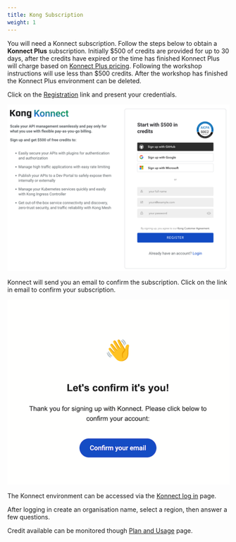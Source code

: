 ```yaml
---
title: Kong Subscription
weight: 1
---
```


You will need a Konnect subscription. Follow the steps below to obtain a **Konnect Plus** subscription.
Initially $500 of credits are provided for up to 30 days, after the credits have expired or the time has finished Konnect Plus will charge based on [Konnect Plus pricing](https://konghq.com/pricing). Following the workshop instructions will use less than $500 credits. After the workshop has finished the Konnect Plus environment can be deleted.

Click on the [Registration](https://konghq.com/products/kong-konnect/register?utm_medium=partner&utm_source=aws&utm_campaign=aws-devops-workshop-webinar) link and present your credentials. 

![Registration Page](/static/images/registration_page.png)

Konnect will send you an email to confirm the subscription. Click on the link in email to confirm your subscription.

![Konnect email confirmation](/static/images/konnect-email-confirmation.png)

The Konnect environment can be accessed via the [Konnect log in](http://cloud.konghq.com/) page.

After logging in create an organisation name, select a region, then answer a few questions.

Credit available can be monitored though [Plan and Usage](https://cloud.konghq.com/global/plan-and-usage) page.
